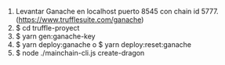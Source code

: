 1. 
    Levantar Ganache en localhost puerto 8545 con chain id 5777. (https://www.trufflesuite.com/ganache)
2. 
    $ cd truffle-proyect
3. 
    $ yarn gen:ganache-key
4. 
    $ yarn deploy:ganache
    o
    $ yarn deploy:reset:ganache
5. 
    $ node ./mainchain-cli.js create-dragon